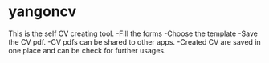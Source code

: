 # yangoncv
This is the self CV creating tool.
-Fill the forms
-Choose the template
-Save the CV pdf.
-CV pdfs can be shared to other apps.
-Created CV are saved in one place and can be check for further usages.
